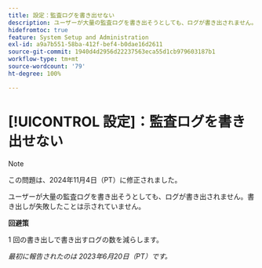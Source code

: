 ```yaml
---
title: 設定：監査ログを書き出せない
description: ユーザーが大量の監査ログを書き出そうとしても、ログが書き出されません。書き出しが失敗したことは示されていません。
hidefromtoc: true
feature: System Setup and Administration
exl-id: a9a7b551-58ba-412f-bef4-b0dae16d2611
source-git-commit: 1940d4d2956d22237563eca55d1cb979603187b1
workflow-type: tm+mt
source-wordcount: '79'
ht-degree: 100%

---
```


# [!UICONTROL 設定]：監査ログを書き出せない

>[!NOTE]
>
>この問題は、2024年11月4日（PT）に修正されました。

ユーザーが大量の監査ログを書き出そうとしても、ログが書き出されません。書き出しが失敗したことは示されていません。

**回避策**

1 回の書き出しで書き出すログの数を減らします。

_最初に報告されたのは 2023年6月20日（PT）です。_

<!--CHECK ME - NO VIEWS APRIL-JUNE 2025-->

